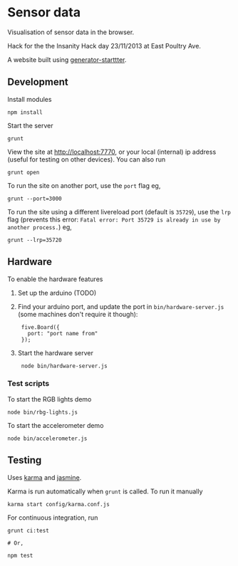 # Sensor data

Visualisation of sensor data in the browser.

Hack for the the Insanity Hack day 23/11/2013 at East Poultry Ave.

A website built using [generator-starttter](https://github.com/taktran/generator-starttter).

## Development

Install modules

    npm install

Start the server

    grunt

View the site at [http://localhost:7770](http://localhost:7770), or your local (internal) ip address (useful for testing on other devices). You can also run

    grunt open

To run the site on another port, use the `port` flag eg,

    grunt --port=3000

To run the site using a different livereload port (default is `35729`), use the `lrp` flag (prevents this error: `Fatal error: Port 35729 is already in use by another process.`) eg,

    grunt --lrp=35720

## Hardware

To enable the hardware features

1. Set up the arduino (TODO)
2. Find your arduino port, and update the port in `bin/hardware-server.js` (some machines don't require it though):

        five.Board({
          port: "port name from"
        });

3. Start the hardware server

        node bin/hardware-server.js

### Test scripts

To start the RGB lights demo

    node bin/rbg-lights.js

To start the accelerometer demo

    node bin/accelerometer.js

## Testing

Uses [karma](http://karma-runner.github.io/) and [jasmine](https://jasmine.github.io/).

Karma is run automatically when `grunt` is called. To run it manually

    karma start config/karma.conf.js

For continuous integration, run

    grunt ci:test

    # Or,

    npm test
